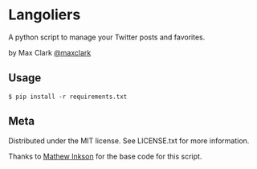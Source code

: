 # Langoliers

A python script to manage your Twitter posts and favorites.

by Max Clark [@maxclark](https://twitter.com/maxclark)

## Usage

```
$ pip install -r requirements.txt
```

## Meta

Distributed under the MIT license. See LICENSE.txt for more information.

Thanks to [Mathew Inkson](http://www.ireckon.net/2015/03/delete-old-tweets-selectively-using-python-and-tweepy) for the base code for this script.

